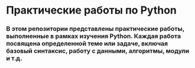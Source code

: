 # Практические работы по Python
### В этом репозитории представлены практические работы, выполненные в рамках изучения Python. Каждая работа посвящена определенной теме или задаче, включая базовый синтаксис, работу с данными, алгоритмы, модули и т.д.
